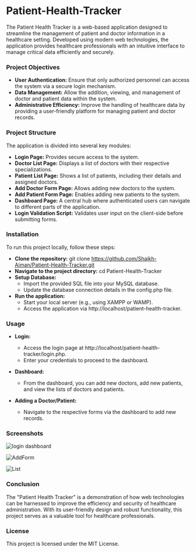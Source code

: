 # Patient-Health-Tracker
The Patient Health Tracker is a web-based application designed to streamline the management of patient and doctor information in a healthcare setting. Developed using modern web technologies, the application provides healthcare professionals with an intuitive interface to manage critical data efficiently and securely.
### Project Objectives
- __User Authentication:__ Ensure that only authorized personnel can access the system via a secure login mechanism.
- __Data Management:__ Allow the addition, viewing, and management of doctor and patient data within the system.
- __Administrative Efficiency:__ Improve the handling of healthcare data by providing a user-friendly platform for managing patient and doctor records.

### Project Structure
The application is divided into several key modules:

- __Login Page:__ Provides secure access to the system.
- __Doctor List Page:__ Displays a list of doctors with their respective specializations.
- __Patient List Page:__ Shows a list of patients, including their details and assigned doctors.
- __Add Doctor Form Page:__ Allows adding new doctors to the system.
- __Add Patient Form Page:__ Enables adding new patients to the system.
- __Dashboard Page:__ A central hub where authenticated users can navigate to different parts of the application.
- __Login Validation Script:__ Validates user input on the client-side before submitting forms.

### Installation
To run this project locally, follow these steps:

- __Clone the repository:__
 git clone https://github.com/Shaikh-Aiman/Patient-Health-Tracker.git
- __Navigate to the project directory:__
cd Patient-Health-Tracker
- __Setup Database:__
    - Import the provided SQL file into your MySQL database.
    - Update the database connection details in the config.php file.
- __Run the application:__
    - Start your local server (e.g., using XAMPP or WAMP).
    - Access the application via http://localhost/patient-health-tracker.

### Usage
- __Login:__
    - Access the login page at http://localhost/patient-health-tracker/login.php.
    - Enter your credentials to proceed to the dashboard.

- __Dashboard:__
    - From the dashboard, you can add new doctors, add new patients, and view the lists of doctors and patients.
- __Adding a Doctor/Patient:__
    - Navigate to the respective forms via the dashboard to add new records.
      
### Screenshots
 ![login dashboard](https://github.com/user-attachments/assets/4428f87f-9d8c-46fb-99e7-2460d76f769c)
 
 ![AddForm](https://github.com/user-attachments/assets/4a3b6f14-72ae-42bc-9508-ee2db2840b4c)
 
 ![List](https://github.com/user-attachments/assets/95091f92-7421-4fb1-8505-39be924bc0d6)


### Conclusion

The "Patient Health Tracker" is a demonstration of how web technologies can be harnessed to improve the efficiency and security of healthcare administration. With its user-friendly design and robust functionality, this project serves as a valuable tool for healthcare professionals.

### License
This project is licensed under the MIT License.
